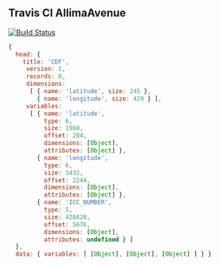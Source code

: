 ## Travis CI AllimaAvenue
[![Build Status](https://travis-ci.org/johnlayton/allimaavenue.png?branch=master)](https://travis-ci.org/johnlayton/allimaavenue)

```javascript
{
  head: {
    title: 'CDF',
     version: 1,
     records: 0,
     dimensions:
      [ { name: 'latitude', size: 245 },
        { name: 'longitude', size: 429 } ],
     variables:
      [ { name: 'latitude',
          type: 6,
          size: 1960,
          offset: 284,
          dimensions: [Object],
          attributes: [Object] },
        { name: 'longitude',
          type: 6,
          size: 3432,
          offset: 2244,
          dimensions: [Object],
          attributes: [Object] },
        { name: 'ICC_NUMBER',
          type: 5,
          size: 420420,
          offset: 5676,
          dimensions: [Object],
          attributes: undefined } ]
  },
  data: { variables: [ [Object], [Object], [Object] ] } }
```